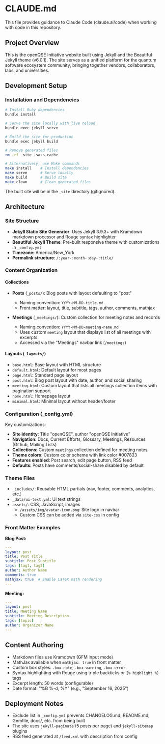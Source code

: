 # CLAUDE.md

This file provides guidance to Claude Code (claude.ai/code) when working with code in this repository.

## Project Overview

This is the openQSE Initiative website built using Jekyll and the Beautiful Jekyll theme (v6.0.1). The site serves as a unified platform for the quantum software ecosystem community, bringing together vendors, collaborators, labs, and universities.

## Development Setup

### Installation and Dependencies
```bash
# Install Ruby dependencies
bundle install

# Serve the site locally with live reload
bundle exec jekyll serve

# Build the site for production
bundle exec jekyll build

# Remove generated files
rm -rf _site .sass-cache

# Alternatively, use Make commands
make install    # Install dependencies
make serve      # Serve locally
make build      # Build site
make clean      # Clean generated files
```

The built site will be in the `_site` directory (gitignored).

## Architecture

### Site Structure
- **Jekyll Static Site Generator**: Uses Jekyll 3.9.3+ with Kramdown markdown processor and Rouge syntax highlighter
- **Beautiful Jekyll Theme**: Pre-built responsive theme with customizations in `_config.yml`
- **Timezone**: America/New_York
- **Permalink structure**: `/:year-:month-:day-:title/`

### Content Organization

#### Collections
- **Posts** (`_posts/`): Blog posts with layout defaulting to "post"
  - Naming convention: `YYYY-MM-DD-title.md`
  - Front matter: layout, title, subtitle, tags, author, comments, mathjax

- **Meetings** (`_meetings/`): Custom collection for meeting notes and records
  - Naming convention: `YYYY-MM-DD-meeting-name.md`
  - Uses custom `meeting` layout that displays list of all meetings with excerpts
  - Accessed via the "Meetings" navbar link (`/meetings`)

#### Layouts (`_layouts/`)
- `base.html`: Base layout with HTML structure
- `default.html`: Default layout for most pages
- `page.html`: Standard page layout
- `post.html`: Blog post layout with date, author, and social sharing
- `meeting.html`: Custom layout that lists all meetings collection items with pagination support
- `home.html`: Homepage layout
- `minimal.html`: Minimal layout without header/footer

### Configuration (_config.yml)

Key customizations:
- **Site identity**: Title "openQSE", author "openQSE Initiative"
- **Navigation**: Docs, Current Efforts, Glossary, Meetings, Resources (Github, Mailing Lists)
- **Collections**: Custom `meetings` collection defined for meeting notes
- **Theme colors**: Custom color scheme with link color #007833
- **Features enabled**: Post search, edit page button, RSS feed
- **Defaults**: Posts have comments/social-share disabled by default

### Theme Files
- `_includes/`: Reusable HTML partials (nav, footer, comments, analytics, etc.)
- `_data/ui-text.yml`: UI text strings
- `assets/`: CSS, JavaScript, images
  - `/assets/img/avatar-icon.png`: Site logo in navbar
  - Custom CSS can be added via `site-css` in config

### Front Matter Examples

**Blog Post:**
```yaml
---
layout: post
title: Post Title
subtitle: Post Subtitle
tags: [tag1, tag2]
author: Author Name
comments: true
mathjax: true  # Enable LaTeX math rendering
---
```

**Meeting:**
```yaml
---
layout: post
title: Meeting Name
subtitle: Meeting Description
tags: [topic]
author: Organizer Name
---
```

## Content Authoring

- Markdown files use Kramdown (GFM input mode)
- MathJax available when `mathjax: true` in front matter
- Custom box styles: `.box-note`, `.box-warning`, `.box-error`
- Syntax highlighting with Rouge using triple backticks or `{% highlight %}` tags
- Excerpt length: 50 words (configurable)
- Date format: "%B %-d, %Y" (e.g., "September 16, 2025")

## Deployment Notes

- Exclude list in `_config.yml` prevents CHANGELOG.md, README.md, Gemfile, docs/, etc. from being built
- The site uses `jekyll-paginate` (5 posts per page) and `jekyll-sitemap` plugins
- RSS feed generated at `/feed.xml` with description from config
